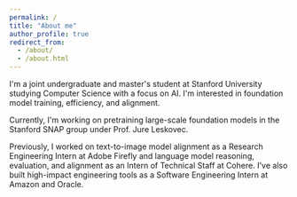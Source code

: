 ```yaml
---
permalink: /
title: "About me"
author_profile: true
redirect_from: 
  - /about/
  - /about.html
---
```


I'm a joint undergraduate and master's student at Stanford University studying Computer Science with a focus on AI. I'm interested in foundation model training, efficiency, and alignment. 

Currently, I'm working on pretraining large-scale foundation models in the Stanford SNAP group under Prof. Jure Leskovec. 

Previously, I worked on text-to-image model alignment as a Research Engineering Intern at Adobe Firefly and language model reasoning, evaluation, and alignment as an Intern of Technical Staff at Cohere. I've also built high-impact engineering tools as a Software Engineering Intern at Amazon and Oracle. 